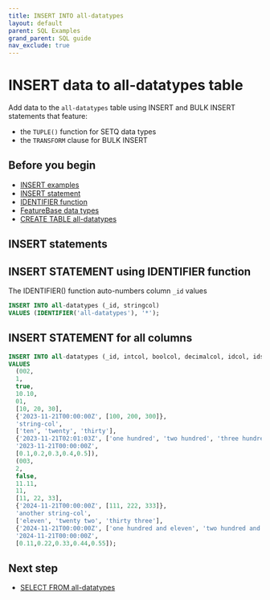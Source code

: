 ```yaml
---
title: INSERT INTO all-datatypes
layout: default
parent: SQL Examples
grand_parent: SQL guide
nav_exclude: true
---
```


# INSERT data to all-datatypes table

Add data to the `all-datatypes` table using INSERT and BULK INSERT statements that feature:
* the `TUPLE()` function for SETQ data types
* the `TRANSFORM` clause for BULK INSERT

## Before you begin
* [INSERT examples](/docs/sql-guide/examples/sql-eg-home/#insert-examples)
* [INSERT statement](/docs/sql-guide/statements/statement-insert)
* [IDENTIFIER function](/docs/sql-guide/functions/function-identifier)
* [FeatureBase data types](/docs/sql-guide/data-types/data-types-home)
* [CREATE TABLE all-datatypes](/docs/sql-guide/examples/sql-eg-table/sql-eg-table-create-all-datatypes)

<!-- commented out because it applies to the BULK INSERT statement that doesn't work
* [TUPLE() function](/docs/sql-guide/functions/function-tuple)
* [CSV data source](/assets/sql-eg/insert-bulk-all-cols.csv){:target="_blank"}
## CSV data source

{: .note}
This data source also available at `https://docs.featurebase.com/assets/sql-eg/sql-eg-all-col.csv`

```csv
id,intcol,boolcol,decimalcol,idcol,idsetcol,idsetcolq,stringcol,stringsetcol,stringscetcolq,timestampcol,vectorcol
004,1,true,1.23,123,123;234;345,456;567;678;789,first row, this;is;the;first;row, also;the;first;row,2023-11-22T04:46:59, 8.90
```
--->

## INSERT statements

<!--NOTE: Numbering in below and the /assets/sql-eg/insert-bulk-all-cols.csv data source need to be kept in sync otherwise SELECT queries that follow will have different results-->

## INSERT STATEMENT using IDENTIFIER function

The IDENTIFIER() function auto-numbers column `_id` values

```sql
INSERT INTO all-datatypes (_id, stringcol)
VALUES (IDENTIFIER('all-datatypes'), '*');
```

## INSERT STATEMENT for all columns

```sql
INSERT INTO all-datatypes (_id, intcol, boolcol, decimalcol, idcol, idsetcol, idsetqcol, stringcol, stringsetcol, stringsetqcol, timestampcol, vectorcol)
VALUES
  (002,
  1,
  true,
  10.10,
  01,
  [10, 20, 30],
  {'2023-11-21T00:00:00Z', [100, 200, 300]},
  'string-col',
  ['ten', 'twenty', 'thirty'],
  {'2023-11-21T02:01:03Z', ['one hundred', 'two hundred', 'three hundred']},
  '2023-11-21T00:00:00Z',
  [0.1,0.2,0.3,0.4,0.5]),
  (003,
  2,
  false,
  11.11,
  11,
  [11, 22, 33],
  {'2024-11-21T00:00:00Z', [111, 222, 333]},
  'another string-col',
  ['eleven', 'twenty two', 'thirty three'],
  {'2024-11-21T00:00:00Z', ['one hundred and eleven', 'two hundred and twenty two', 'three hundred and thirty three']},
  '2024-11-21T00:00:00Z',
  [0.11,0.22,0.33,0.44,0.55]);
```

<!-- this throws error query error: [36:5] an expression of type 'tuple(timestamp, stringset)' cannot be assigned to type 'stringset'


## BULK INSERT to all-datatypes from CSV

The following BULK INSERT statement:
* MAPs `SETQ` data types as `idset` and `stringset`
* TRANSFORMs data intended for `SETQ` data types using the `TUPLE` function to combine TIMESTAMP and semicolon-separated values into `SETQ` target columns
* Includes `WITH HEADER ROW` to ignore the first row in the CSV data source

```
BULK INSERT INTO all-datatypes (
  _id,
  boolcol,
  decimalcol,
  idcol,
  idsetcol,
  idsetqcol,
  intcol,
  stringcol,
  stringsetcol,
  stringsetqcol,
  timestampcol,
  vectorcol)
MAP(
  0 ID,
  1 BOOL,
  2 DECIMAL(2),
  3 ID,
  4 IDSET,
  5 IDSET,
  6 INT,
  7 STRING,
  8 STRINGSET,
  9 STRINGSET,
  10 TIMESTAMP,
  11 VECTOR(5))
TRANSFORM(
    @0,
    @1,
    @2,
    @3,
    @4,
    TUPLE(@10,@5),
    @6,
    @7,
    TUPLE(@10,@9),
    @9,
    @10,
    @11)
FROM
    'https://github.com/FeatureBaseDB/featurebase-docs/blob/sql-example-consolidate/assets/sql-eg/insert-bulk-all-cols.csv'
WITH
    BATCHSIZE 100000
    FORMAT 'CSV'
    INPUT 'URL'
    HEADER_ROW;
```

-->

## Next step

* [SELECT FROM all-datatypes](/docs/sql-guide/examples/sql-eg-select/sql-eg-select-from-all-datatypes)
